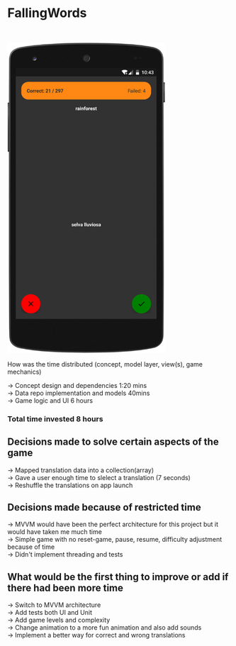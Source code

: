 # FallingWords

<br/>
<p float="left">
<img src="/img/fallingwords.png" height="700" alt="Users list">
</p

## How was the time distributed (concept, model layer, view(s), game mechanics)

-> Concept design and dependencies 1:20 mins
<br/>
-> Data repo implementation and models 40mins
<br/>
-> Game logic and UI 6 hours

### Total time invested 8 hours

## Decisions made to solve certain aspects of the game
-> Mapped translation data into a collection(array)
<br/>
-> Gave a user enough time to slelect a translation (7 seconds)
<br/>
-> Reshuffle the translations on app launch

## Decisions made because of restricted time
-> MVVM would have been the perfect architecture for this project but it would have taken me much time
<br/>
-> Simple game with no reset-game, pause, resume, difficulty adjustment because of time
<br/>
-> Didn't implement threading and tests

## What would be the first thing to improve or add if there had been more time
-> Switch to MVVM architecture
<br/>
-> Add tests both UI and Unit
<br/>
-> Add game levels and complexity
<br/>
-> Change animation to a more fun animation and also add sounds
<br/>
-> Implement a better way for correct and wrong translations
